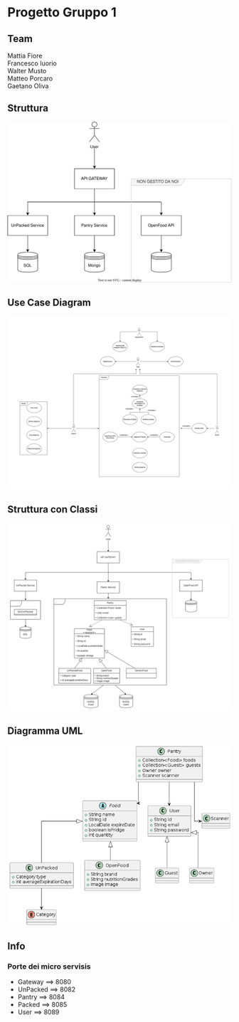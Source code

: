 # Progetto Gruppo 1

## Team
Mattia Fiore <br>
Francesco Iuorio <br>
Walter Musto <br>
Matteo Porcaro <br>
Gaetano Oliva <br>

## Struttura
![Architettura](/images/Struttura.drawio.svg)

## Use Case Diagram
![Use Case Diagram](images/use-case.drawio.png)

## Struttura con Classi
![Struttura con Classi](images/struttura-con-classi.png)

## Diagramma UML
![Diagramma UML](images/class_diagram.png)

## Info 

### Porte dei micro servisis
<ul>
<li> Gateway ==> 8080 </li>
<li> UnPacked ==> 8082 </li>
<li> Pantry ==> 8084 </li>
<li> Packed ==> 8085 </li>
<li> User ==> 8089 </li>
</ul>
